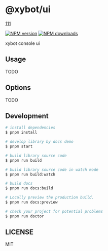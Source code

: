 # @xybot/ui

[111](https://www.bai.com)

[![NPM version](https://img.shields.io/npm/v/@xybot/consoleui.svg?style=flat)](https://npmjs.org/package/@xybot/consoleui)
[![NPM downloads](http://img.shields.io/npm/dm/@xybot/consoleui.svg?style=flat)](https://npmjs.org/package/@xybot/consoleui)

xybot console ui

## Usage

TODO

## Options

TODO

## Development

```bash
# install dependencies
$ pnpm install

# develop library by docs demo
$ pnpm start

# build library source code
$ pnpm run build

# build library source code in watch mode
$ pnpm run build:watch

# build docs
$ pnpm run docs:build

# Locally preview the production build.
$ pnpm run docs:preview

# check your project for potential problems
$ pnpm run doctor
```

## LICENSE

MIT
